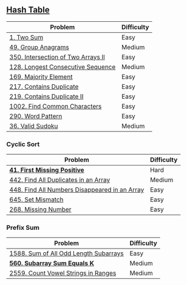 ## [Hash Table](../topics/hash-table.md)
| Problem          | Difficulty |
|------------------|------------|
|[1. Two Sum](../leetcode/1.two-sum.md)|Easy|
|[49. Group Anagrams](../leetcode/49.group-anagrams.md)|Medium|
|[350. Intersection of Two Arrays II](../leetcode/350.intersection-of-two-arrays-ii.md)|Easy|
|[128. Longest Consecutive Sequence](../leetcode/128.longest-consecutive-sequence.md)|Medium|
|[169. Majority Element](../leetcode/169.majority-element.md)|Easy|
|[217. Contains Duplicate](../leetcode/217.contains-duplicate.md)|Easy|
|[219. Contains Duplicate II](../leetcode/219.contains-duplicate-ii.md)|Easy|
|[1002. Find Common Characters](../leetcode/1002.find-common-characters.md)|Easy|
|[290. Word Pattern](../leetcode/290.word-pattern.md)|Easy|
|[36. Valid Sudoku](../leetcode/36.valid-sudoku.md)|Medium|

### Cyclic Sort
| Problem          | Difficulty |
|------------------|------------|
|**[41. First Missing Positive](../leetcode/41.first-missing-positive.md)**|Hard|
|[442. Find All Duplicates in an Array](../leetcode/442.find-all-duplicates-in-an-array.md)|Medium|
|[448. Find All Numbers Disappeared in an Array](../leetcode/448.find-all-numbers-disappeared-in-an-array.md)|Easy|
|[645. Set Mismatch](../leetcode/645.set-mismatch.md)|Easy|
|[268. Missing Number](../leetcode/268.missing-number.md)|Easy|

### Prefix Sum
| Problem          | Difficulty |
|------------------|------------|
|[1588. Sum of All Odd Length Subarrays](../leetcode/1588.sum-of-all-odd-length-subarrays.md)|Easy|
|**[560. Subarray Sum Equals K](../leetcode/560.subarray-sum-equals-k.md)**|Medium|
|[2559. Count Vowel Strings in Ranges](../leetcode/2559.count-vowel-strings-in-ranges.md)|Medium|